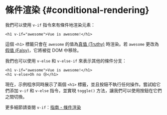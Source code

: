# 條件渲染 {#conditional-rendering}

我們可以使用 `v-if` 指令來有條件地渲染元素：

```vue-html
<h1 v-if="awesome">Vue is awesome!</h1>
```

這個 `<h1>` 標籤只會在 `awesome` 的值為[真值 (Truthy)](https://developer.mozilla.org/zh-CN/docs/Glossary/Truthy) 時渲染。若 `awesome` 更改為[假值 (Falsy)](https://developer.mozilla.org/zh-CN/docs/Glossary/Falsy)，它將被從 DOM 中移除。

我們也可以使用 `v-else` 和 `v-else-if` 來表示其他的條件分支：

```vue-html
<h1 v-if="awesome">Vue is awesome!</h1>
<h1 v-else>Oh no 😢</h1>
```

現在，示例程序同時展示了兩個 `<h1>` 標籤，並且按鈕不執行任何操作。嘗試給它們添加 `v-if` 和 `v-else` 指令，並實現 `toggle()` 方法，讓我們可以使用按鈕在它們之間切換。

更多細節請查閱 `v-if`：<a target="_blank" href="/guide/essentials/conditional.html">指南 - 條件渲染</a>

